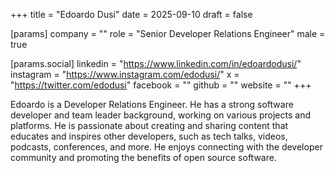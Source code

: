 +++
title = "Edoardo Dusi"
date = 2025-09-10
draft = false

[params]
company = ""
role = "Senior Developer Relations Engineer"
male = true

[params.social]
linkedin = "https://www.linkedin.com/in/edoardodusi/"
instagram = "https://www.instagram.com/edodusi/"
x = "https://twitter.com/edodusi"
facebook = ""
github = ""
website = ""
+++

Edoardo is a Developer Relations Engineer. He has a strong software developer and team leader background, working on various projects and platforms. He is passionate about creating and sharing content that educates and inspires other developers, such as tech talks, videos, podcasts, conferences, and more. He enjoys connecting with the developer community and promoting the benefits of open source software.
